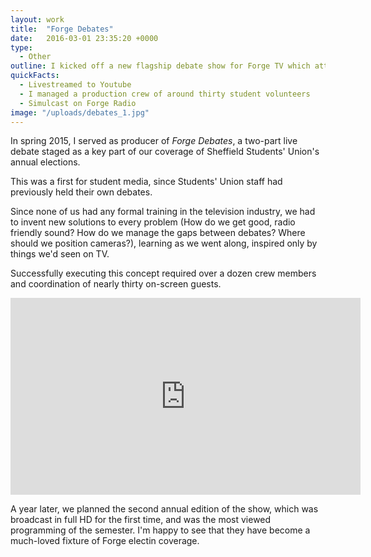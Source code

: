 ```yaml
---
layout: work
title:  "Forge Debates"
date:   2016-03-01 23:35:20 +0000
type: 
  - Other
outline: I kicked off a new flagship debate show for Forge TV which attracted record-breaking viewing figures and audience engagement.
quickFacts:
  - Livestreamed to Youtube
  - I managed a production crew of around thirty student volunteers
  - Simulcast on Forge Radio
image: "/uploads/debates_1.jpg"
---
```


In spring 2015, I served as producer of *Forge Debates*, a two-part live debate staged as a key part of our coverage of Sheffield Students' Union's annual elections.

This was a first for student media, since Students' Union staff had previously held their own debates.

Since none of us had any formal training in the television industry, we had to invent new solutions to every problem (How do we get good, radio friendly sound? How do we manage the gaps between debates? Where should we position cameras?), learning as we went along, inspired only by things we'd seen on TV.

Successfully executing this concept required over a dozen crew members and coordination of nearly thirty on-screen guests.

<iframe width="560" height="315" src="https://www.youtube.com/embed/N29OQm5d3dI" frameborder="0" allowfullscreen></iframe>


A year later, we planned the second annual edition of the show, which was broadcast in full HD for the first time, and was the most viewed programming of the semester. I'm happy to see that they have become a much-loved fixture of Forge electin coverage.
